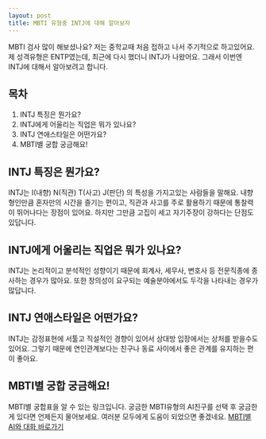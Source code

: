 ```yaml
---
layout: post
title: MBTI 유형중 INTJ에 대해 알아보자
---
```


MBTI 검사 많이 해보셨나요? 저는 중학교때 처음 접하고 나서 주기적으로 하고있어요. 제 성격유형은 ENTP였는데, 최근에 다시 했더니 INTJ가 나왔어요. 그래서 이번엔 INTJ에 대해서 알아보려고 합니다.

## 목차
1. INTJ 특징은 뭔가요?
2. INTJ에게 어울리는 직업은 뭐가 있나요?
3. INTJ 연애스타일은 어떤가요?
4. MBTI별 궁합 궁금해요!

## INTJ 특징은 뭔가요?
INTJ는 I(내향) N(직관) T(사고) J(판단) 의 특성을 가지고있는 사람들을 말해요. 내향형인만큼 혼자만의 시간을 즐기는 편이고, 직관과 사고를 주로 활용하기 때문에 통찰력이 뛰어나다는 장점이 있어요. 하지만 그만큼 고집이 세고 자기주장이 강하다는 단점도 있답니다.

## INTJ에게 어울리는 직업은 뭐가 있나요?
INTJ는 논리적이고 분석적인 성향이기 때문에 회계사, 세무사, 변호사 등 전문직종에 종사하는 경우가 많아요. 또한 창의성이 요구되는 예술분야에서도 두각을 나타내는 경우가 많답니다.

## INTJ 연애스타일은 어떤가요?
INTJ는 감정표현에 서툴고 직설적인 경향이 있어서 상대방 입장에서는 상처를 받을수도 있어요. 그렇기 때문에 연인관계보다는 친구나 동료 사이에서 좋은 관계를 유지하는 편이 좋아요.

## MBTI별 궁합 궁금해요!
MBTI별 궁합표을 알 수 있는 링크입니다. 궁금한 MBTI유형의 AI친구를 선택 후 궁금한게 있다면 언제든지 물어보세요. 여러분 모두에게 도움이 되었으면 좋겠네요. [MBTI별 AI와 대화 바로가기](/)